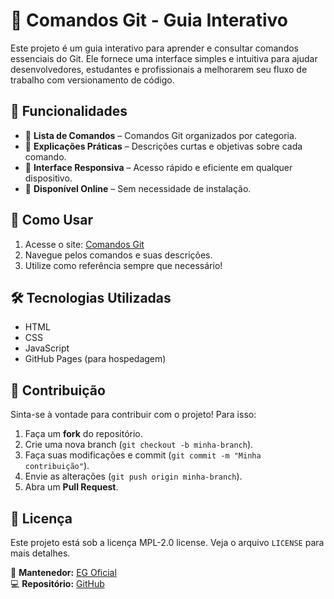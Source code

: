 # 📌 Comandos Git - Guia Interativo

Este projeto é um guia interativo para aprender e consultar comandos essenciais do Git. Ele fornece uma interface simples e intuitiva para ajudar desenvolvedores, estudantes e profissionais a melhorarem seu fluxo de trabalho com versionamento de código.

## 🚀 Funcionalidades

- 🔹 **Lista de Comandos** – Comandos Git organizados por categoria.
- 🔹 **Explicações Práticas** – Descrições curtas e objetivas sobre cada comando.
- 🔹 **Interface Responsiva** – Acesso rápido e eficiente em qualquer dispositivo.
- 🔹 **Disponível Online** – Sem necessidade de instalação.

## 📂 Como Usar

1. Acesse o site: [Comandos Git](https://egoficial.github.io/comandos-git/)
2. Navegue pelos comandos e suas descrições.
3. Utilize como referência sempre que necessário!

## 🛠️ Tecnologias Utilizadas

- HTML
- CSS
- JavaScript
- GitHub Pages (para hospedagem)

## 📌 Contribuição

Sinta-se à vontade para contribuir com o projeto! Para isso:

1. Faça um **fork** do repositório.
2. Crie uma nova branch (`git checkout -b minha-branch`).
3. Faça suas modificações e commit (`git commit -m "Minha contribuição"`).
4. Envie as alterações (`git push origin minha-branch`).
5. Abra um **Pull Request**.

## 📄 Licença

Este projeto está sob a licença MPL-2.0 license. Veja o arquivo `LICENSE` para mais detalhes.

📢 **Mantenedor:** [EG Oficial](https://github.com/egoficial)  
💻 **Repositório:** [GitHub](https://github.com/egoficial/comandos-git)
